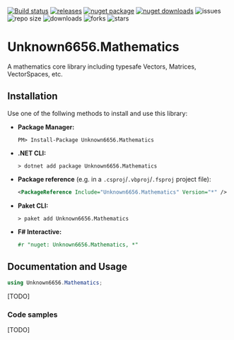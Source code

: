 [![Build status](https://ci.appveyor.com/api/projects/status/############?svg=true)](https://ci.appveyor.com/project/Unknown6656-Megacorp/Unknown6656.Mathematics)
[![releases](https://img.shields.io/github/downloads/Unknown6656-Megacorp/Unknown6656.Mathematics/total)](https://github.com/Unknown6656-Megacorp/Unknown6656.Mathematics/releases)
[![nuget package](https://img.shields.io/nuget/vpre/Unknown6656.Mathematics)](https://www.nuget.org/packages/Unknown6656.Mathematics/)
[![nuget downloads](https://img.shields.io/nuget/dt/Unknown6656.Mathematics)](https://www.nuget.org/packages/Unknown6656.Mathematics/)
![issues](https://img.shields.io/github/issues/Unknown6656-Megacorp/Unknown6656.Mathematics)
![repo size](https://img.shields.io/github/repo-size/Unknown6656-Megacorp/Unknown6656.Mathematics)
![downloads](https://img.shields.io/github/downloads/Unknown6656-Megacorp/Unknown6656.Mathematics/total)
![forks](https://img.shields.io/github/forks/Unknown6656-Megacorp/Unknown6656.Mathematics)
![stars](https://img.shields.io/github/stars/Unknown6656-Megacorp/Unknown6656.Mathematics)

# Unknown6656.Mathematics
A mathematics core library including typesafe Vectors, Matrices, VectorSpaces, etc.


## Installation
Use one of the follwing methods to install and use this library:

- **Package Manager:**
    ```batch
    PM> Install-Package Unknown6656.Mathematics
    ```
- **.NET CLI:**
    ```batch
    > dotnet add package Unknown6656.Mathematics
    ```
- **Package reference** (e.g. in a `.csproj`/`.vbproj`/`.fsproj` project file):
    ```xml
    <PackageReference Include="Unknown6656.Mathematics" Version="*" />
    ```
- **Paket CLI:**
    ```batch
    > paket add Unknown6656.Mathematics
    ```
- **F# Interactive:**
    ```fsharp
    #r "nuget: Unknown6656.Mathematics, *"
    ```

## Documentation and Usage
```csharp
using Unknown6656.Mathematics;
```

[TODO]


### Code samples
[TODO]
